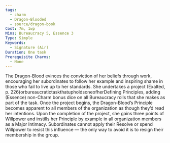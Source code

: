 ```yaml
---
tags:
  - charm
  - Dragon-Blooded
  - source/dragon-book
Cost: 7m, 1wp
Mins: Bureaucracy 5, Essence 3
Type: Simple
Keywords:
  - Signature (Air)
Duration: One task
Prerequisite Charms:
  - None
---
```

The Dragon-Blood evinces the conviction of her beliefs through work, encouraging her subordinates to follow her example and inspiring shame in those who fail to live up to her standards. She undertakes a project (Exalted, p. 226)orbureaucratictaskthatupholdsoneofherDefining Principles, adding (Essence) non-Charm bonus dice on all Bureaucracy rolls that she makes as part of the task. Once the project begins, the Dragon-Blood’s Principle becomes apparent to all members of the organization as though they’d read her intentions. Upon the completion of the project, she gains three points of Willpower and instills her Principle by example in all organization members as a Major Intimacy. Subordinates cannot apply their Resolve or spend Willpower to resist this influence — the only way to avoid it is to resign their membership in the group.